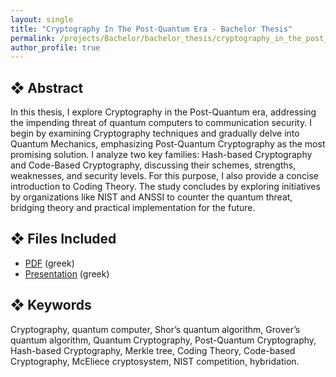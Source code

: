 ```yaml
---
layout: single
title: "Cryptography In The Post-Quantum Era - Bachelor Thesis"
permalink: /projects/Bachelor/bachelor_thesis/cryptography_in_the_post_quantum_era/
author_profile: true
---
```


## ❖ Abstract

In this thesis, I explore Cryptography in the Post-Quantum era, addressing the impending threat of quantum computers to communication security. I begin by examining Cryptography techniques and gradually delve into Quantum Mechanics, emphasizing Post-Quantum Cryptography as the most promising solution. I analyze two key families: Hash-based Cryptography and Code-Based Cryptography, discussing their schemes, strengths, weaknesses, and security levels. For this purpose, I also provide a concise introduction to Coding Theory. The study concludes by exploring initiatives by organizations like NIST and ANSSI to counter the quantum threat, bridging theory and practical implementation for the future.

## ❖ Files Included

- [PDF](cryptography_in_the_post_quantum_era_BCsThesis.pdf) (greek)
- [Presentation](./ecc_signal_presentation_BCsThesis.pptx) (greek)

## ❖ Keywords

Cryptography, quantum computer, Shor’s quantum algorithm, Grover’s quantum algorithm, Quantum Cryptography, Post-Quantum Cryptography, Hash-based Cryptography, Merkle tree, Coding Theory, Code-based Cryptography, McEliece cryptosystem, NIST competition, hybridation.
